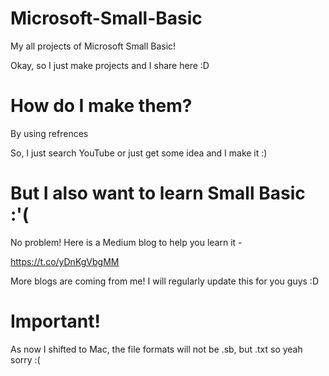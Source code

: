 # Microsoft-Small-Basic
My all projects of Microsoft Small Basic!

Okay, so I just make projects and I share here :D

# How do I make them?
By using refrences

So, I just search YouTube or just get some idea and I make it :)

# But I also want to learn Small Basic :'(
No problem! Here is a Medium blog to help you learn it -

https://t.co/yDnKgVbgMM

More blogs are coming from me! I will regularly update this for you guys :D

# Important!
As now I shifted to Mac, the file formats will not be .sb, but .txt so yeah sorry :(
